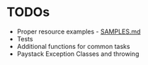 # TODOs

- Proper resource examples - [SAMPLES.md](SAMPLES.md)
- Tests
- Additional functions for common tasks
- Paystack Exception Classes and throwing
